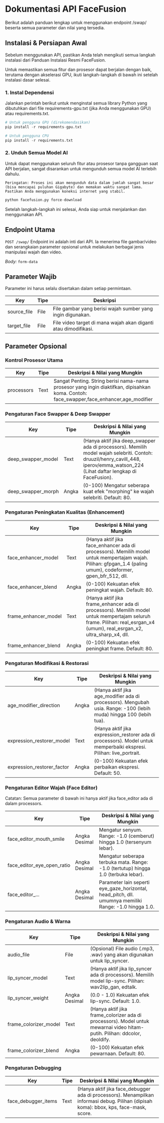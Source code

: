 # Dokumentasi API FaceFusion
Berikut adalah panduan lengkap untuk menggunakan endpoint /swap/ beserta semua parameter dan nilai yang tersedia.

## Instalasi & Persiapan Awal
Sebelum menggunakan API, pastikan Anda telah mengikuti semua langkah instalasi dari Panduan Instalasi Resmi FaceFusion.

Untuk memastikan semua fitur dan prosesor dapat berjalan dengan baik, terutama dengan akselerasi GPU, ikuti langkah-langkah di bawah ini setelah instalasi dasar selesai.

### 1. Instal Dependensi
Jalankan perintah berikut untuk menginstal semua library Python yang dibutuhkan dari file requirements-gpu.txt (jika Anda menggunakan GPU) atau requirements.txt.
````python
# Untuk pengguna GPU (direkomendasikan)
pip install -r requirements-gpu.txt

# Untuk pengguna CPU
pip install -r requirements.txt
````
### 2. Unduh Semua Model AI
Untuk dapat menggunakan seluruh fitur atau prosesor tanpa gangguan saat API berjalan, sangat disarankan untuk mengunduh semua model AI terlebih dahulu.

    Peringatan: Proses ini akan mengunduh data dalam jumlah sangat besar (bisa mencapai puluhan Gigabyte) dan memakan waktu sangat lama. Pastikan Anda menggunakan koneksi internet yang stabil.
````python
python facefusion.py force-download
````
Setelah langkah-langkah ini selesai, Anda siap untuk menjalankan dan menggunakan API.

## Endpoint Utama
``POST /swap/``
Endpoint ini adalah inti dari API. Ia menerima file gambar/video dan serangkaian parameter opsional untuk melakukan berbagai jenis manipulasi wajah dan video.

*Body:* ``form-data``

## Parameter Wajib
Parameter ini harus selalu disertakan dalam setiap permintaan.

| Key         | Tipe | Deskripsi |
|-------------|------|-----------|
| source_file | File | File gambar yang berisi wajah sumber yang ingin digunakan.|
| target_file | File | File video target di mana wajah akan diganti atau dimodifikasi.|

## Parameter Opsional

### Kontrol Prosesor Utama

| Key        | Tipe | Deskripsi & Nilai yang Mungkin |
|------------|------|--------------------------------|
| processors | Text | Sangat Penting. String berisi nama-nama prosesor yang ingin diaktifkan, dipisahkan koma. Contoh: face_swapper,face_enhancer,age_modifier

### Pengaturan Face Swapper & Deep Swapper

| Key                | Tipe  | Deskripsi & Nilai yang Mungkin |
|--------------------|-------|--------------------------------|
| deep_swapper_model | Text  | (Hanya aktif jika deep_swapper ada di processors). Memilih model wajah selebriti. Contoh: druuzil/henry_cavill_448, iperov/emma_watson_224 (Lihat daftar lengkap di FaceFusion). |
| deep_swapper_morph | Angka | (0-100) Mengatur seberapa kuat efek "morphing" ke wajah selebriti. Default: 80. |

### Pengaturan Peningkatan Kualitas (Enhancement)
| Key                  | Tipe  | Deskripsi & Nilai yang Mungkin |
|----------------------|-------|--------------------------------|
| face_enhancer_model  | Text  | (Hanya aktif jika face_enhancer ada di processors). Memilih model untuk mempertajam wajah. Pilihan: gfpgan_1.4 (paling umum), codeformer, gpen_bfr_512, dll. |
| face_enhancer_blend  | Angka | (0-100) Kekuatan efek peningkat wajah. Default: 80.|
| frame_enhancer_model | Text  | (Hanya aktif jika frame_enhancer ada di processors). Memilih model untuk mempertajam seluruh frame. Pilihan: real_esrgan_x4 (umum), real_esrgan_x2, ultra_sharp_x4, dll.|
| frame_enhancer_blend | Angka | (0-100) Kekuatan efek peningkat frame. Default: 80.

### Pengaturan Modifikasi & Restorasi
| Key                        | Tipe  | Deskripsi & Nilai yang Mungkin |
|----------------------------|-------|--------------------------------|
| age_modifier_direction     | Angka | (Hanya aktif jika age_modifier ada di processors). Mengubah usia. Range: -100 (lebih muda) hingga 100 (lebih tua). |
| expression_restorer_model  | Text  | (Hanya aktif jika expression_restorer ada di processors). Model untuk memperbaiki ekspresi. Pilihan: live_portrait. | 
| expression_restorer_factor | Angka | (0-100) Kekuatan efek perbaikan ekspresi. Default: 50. |

### Pengaturan Editor Wajah (Face Editor)
Catatan: Semua parameter di bawah ini hanya aktif jika face_editor ada di dalam processors.

| Key                             | Tipe          | Deskripsi & Nilai yang Mungkin |
|---------------------------------|---------------|--------------------------------|
| face_editor_mouth_smile         | Angka Desimal | Mengatur senyum. Range: -1.0 (cemberut) hingga 1.0 (tersenyum lebar). |
| face_editor_eye_open_ratio      | Angka Desimal | Mengatur seberapa terbuka mata. Range: -1.0 (tertutup) hingga 1.0 (terbuka lebar). | 
| face_editor_...                 | Angka Desimal | Parameter lain seperti eye_gaze_horizontal, head_pitch, dll. umumnya memiliki Range: -1.0 hingga 1.0. |

### Pengaturan Audio & Warna

| Key                   | Tipe          | Deskripsi & Nilai yang Mungkin |
|-----------------------|---------------|--------------------------------| 
| audio_file            | File          | (Opsional) File audio (.mp3, .wav) yang akan digunakan untuk lip_syncer. | 
| lip_syncer_model      | Text          | (Hanya aktif jika lip_syncer ada di processors). Memilih model lip-sync. Pilihan: wav2lip_gan, edtalk. |
| lip_syncer_weight     | Angka Desimal | (0.0 - 1.0) Kekuatan efek lip-sync. Default: 1.0. |
| frame_colorizer_model | Text          | (Hanya aktif jika frame_colorizer ada di processors). Model untuk mewarnai video hitam-putih. Pilihan: ddcolor, deoldify. | 
| frame_colorizer_blend | Angka         | (0-100) Kekuatan efek pewarnaan. Default: 80. |

### Pengaturan Debugging

| Key                 | Tipe | Deskripsi & Nilai yang Mungkin |
|---------------------|------|--------------------------------|
| face_debugger_items | Text | (Hanya aktif jika face_debugger ada di processors). Menampilkan informasi debug. Pilihan (dipisah koma): bbox, kps, face-mask, score. |